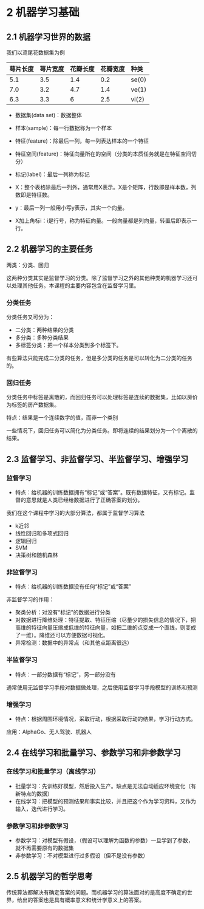 # 2 机器学习基础

## 2.1 机器学习世界的数据

我们以鸢尾花数据集为例

| 萼片长度 | 萼片宽度 | 花瓣长度 | 花瓣宽度 | 种类    |
| :--- | :--- | :--- | :--- | :---- |
| 5.1  | 3.5  | 1.4  | 0.2  | se(0) |
| 7.0  | 3.2  | 4.7  | 1.4  | ve(1) |
| 6.3  | 3.3  | 6    | 2.5  | vi(2) |

- 数据集(data set)：数据整体
- 样本(sample)：每一行数据称为一个样本
- 特征(feature)：除最后一列，每一列表达样本的一个特征
- 特征空间(feature)：特征向量所在的空间（分类的本质任务就是在特征空间切分）
- 标记(label)：最后一列称为标记

- X：整个表格除最后一列外，通常用X表示。X是个矩阵，行数即是样本数，列数即是特征数。
- y：最后一列一般用小写y表示，其实一个向量。
- X加上角标i：i是行号，称为特征向量。一般向量都是列向量，转置后即表示一行。

## 2.2 机器学习的主要任务

两类：分类、回归

这两种分类其实是监督学习的分类。除了监督学习之外的其他种类的机器学习还可以处理其他任务。本课程的主要内容包含在监督学习里。

### 分类任务

分类任务又可分为：

- 二分类：两种结果的分类
- 多分类：多种分类结果
- 多标签分类：把一个样本分类到多个标签下。

有些算法只能完成二分类的任务，但是多分类的任务是可以转化为二分类的任务的。

### 回归任务

分类任务中标签是离散的，而回归任务可以处理标签是连续的数据集，比如以房价为标签的房产数据集。

特点：结果是一个连续数字的值，而非一个类别

一些情况下，回归任务可以简化为分类任务。即将连续的结果划分为一个个离散的结果。


## 2.3 监督学习、非监督学习、半监督学习、增强学习

### 监督学习

- 特点：给机器的训练数据拥有“标记”或“答案”。既有数据特征，又有标记。监督的意思就是人类已经给数据进行了正确答案的划分。

我们在这个课程中学习的大部分算法，都属于监督学习算法

- k近邻
- 线性回归和多项式回归
- 逻辑回归
- SVM
- 决策树和随机森林

### 非监督学习

- 特点：给机器的训练数据没有任何“标记”或“答案”

非监督学习的作用：

- 聚类分析：对没有“标记”的数据进行分类
- 对数据进行降维处理：特征提取、特征压缩（尽量少的损失信息的情况下，把高维的特征向量压缩成低维的特征向量，如把二维的点变成一个直线，则变成了一维）。降维还可以方便数据可视化。
- 异常检测：数据中的异常点（和其他点距离很远）

### 半监督学习

- 特点：一部分数据有“标记”，另一部分没有

通常使用无监督学习手段对数据做处理，之后使用监督学习手段模型的训练和预测

### 增强学习

- 特点：根据周围环境情况，采取行动，根据采取行动的结果，学习行动方式。

应用：AlphaGo、无人驾驶、机器人

## 2.4 在线学习和批量学习、参数学习和非参数学习

### 在线学习和批量学习（离线学习）

- 批量学习：先训练好模型，然后投入生产。缺点是无法自动适应环境变化（有新特点的数据）
- 在线学习：把模型的预测结果和事实比较，并且把这个作为学习资料，又作为输入，迭代进行学习。

### 参数学习和非参数学习

- 参数学习：对模型有假设，（假设可以理解为函数的参数）一旦学到了参数，就不再需要原有的数据集
- 非参数学习：不对模型进行过多假设（但不是没有参数）

## 2.5 机器学习的哲学思考

传统算法都解决有确定答案的问题。而机器学习的算法面对的是高度不确定的世界，给出的答案也是具有概率意义和统计学意义上的答案。



